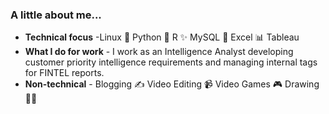 ### A little about me... 

* **Technical focus** -Linux 🐧 Python 🐍 R ✨ MySQL 💾 Excel 📊 Tableau
* **What I do for work** - I work as an Intelligence Analyst developing customer priority intelligence requirements and managing internal tags for FINTEL reports.
* **Non-technical** -  Blogging ✍️ Video Editing 📹 Video Games 🎮 Drawing 👩‍🎨 

<!---Blog posts that might be of interest from [trstringer.com](https://trstringer.com)...

* [20 Questions a Software Engineer Should Ask When Joining a New Team](https://trstringer.com/20-questions-for-new-software-team/)
* [Simple vs Oneshot - Choosing a systemd Service Type](https://trstringer.com/simple-vs-oneshot-systemd-service/)
* [Create a Quick and Easy Prometheus Exporter](https://trstringer.com/quick-and-easy-prometheus-exporter/)
* [Create a Basic Kubernetes Mutating Webhook](https://trstringer.com/kubernetes-mutating-webhook/)

--->

<!---
thelatinatech/thelatinatech is a ✨ special ✨ repository because its `README.md` (this file) appears on your GitHub profile.
You can click the Preview link to take a look at your changes.
--->
<!---* **What I did before for work** - I worked as a business and data analyst at a Fortune 100 company for 5 years. Primarily focused on owning long-term projects and delivering data insights on Business Operations, Service Management, Software Licensing, and Vendor Management for an IT organization over 7K people..--->

